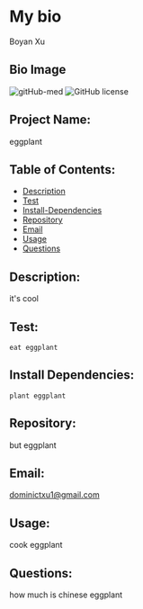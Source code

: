    
 # My bio 
 Boyan Xu
 ## Bio Image
 ![gitHub-med](https://avatars1.githubusercontent.com/u/46208528?v=4) 
 ![GitHub license](https://img.shields.io/badge/license-MIT-blue.svg)
 ## Project Name:
 eggplant
 
 ## Table of Contents:
 - [Description](#Description)
 - [Test](#Test)
 - [Install-Dependencies](#Install-Dependencies)
 - [Repository](#Repository)
 - [Email](#Email)
 - [Usage](#Usage)
 - [Questions](#Questions)
 
 ## Description:
 it's cool
 ## Test: 
 `eat eggplant`
 ## Install Dependencies:
 `plant eggplant`
 ## Repository: 
 but eggplant
 ## Email:
 dominictxu1@gmail.com
 ## Usage:
 cook eggplant
 ## Questions:
 how much is chinese eggplant 

